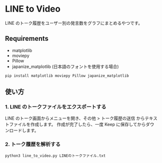 # LINE to Video

LINE のトーク履歴をユーザー別の発言数をグラフにまとめるやつです。

## Requirements

- matplotlib
- moviepy
- Pillow
- japanize_matplotlib (日本語のフォントを使用する場合)

```
pip install matplotlib moviepy Pillow japanize_matplotlib
```

## 使い方

### 1. LINE のトークファイルをエクスポートする

LINE のトーク画面からメニューを開き、その他 > トーク履歴の送信 からテキストファイルを作成します。
作成が完了したら、一度 Keep に保存してからダウンロードします。

### 2. トーク履歴を解析する

```
python3 line_to_video.py LINEのトークファイル.txt
```
